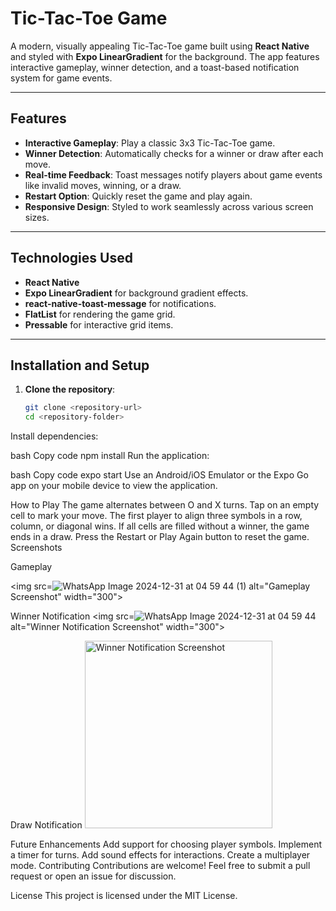 # Tic-Tac-Toe Game

A modern, visually appealing Tic-Tac-Toe game built using **React Native** and styled with **Expo LinearGradient** for the background. The app features interactive gameplay, winner detection, and a toast-based notification system for game events.

---

## Features

- **Interactive Gameplay**: Play a classic 3x3 Tic-Tac-Toe game.
- **Winner Detection**: Automatically checks for a winner or draw after each move.
- **Real-time Feedback**: Toast messages notify players about game events like invalid moves, winning, or a draw.
- **Restart Option**: Quickly reset the game and play again.
- **Responsive Design**: Styled to work seamlessly across various screen sizes.

---

## Technologies Used

- **React Native**
- **Expo LinearGradient** for background gradient effects.
- **react-native-toast-message** for notifications.
- **FlatList** for rendering the game grid.
- **Pressable** for interactive grid items.

---

## Installation and Setup

1. **Clone the repository**:
   ```bash
   git clone <repository-url>
   cd <repository-folder>
Install dependencies:

bash
Copy code
npm install
Run the application:

bash
Copy code
expo start
Use an Android/iOS Emulator or the Expo Go app on your mobile device to view the application.

How to Play
The game alternates between O and X turns.
Tap on an empty cell to mark your move.
The first player to align three symbols in a row, column, or diagonal wins.
If all cells are filled without a winner, the game ends in a draw.
Press the Restart or Play Again button to reset the game.
Screenshots

Gameplay

<img src=![WhatsApp Image 2024-12-31 at 04 59 44 (1)](https://github.com/user-attachments/assets/124ca62a-09d5-4315-8d7e-cde544bbaf1e)
alt="Gameplay Screenshot" width="300">


Winner Notification
<img src=![WhatsApp Image 2024-12-31 at 04 59 44](https://github.com/user-attachments/assets/7f0cd766-3ea7-4b17-8677-383ed7de4a17)
 alt="Winner Notification Screenshot" width="300">

Draw Notification
<img src= '![WhatsApp Image 2024-12-31 at 04 59 43](https://github.com/user-attachments/assets/c915216b-49e5-47a4-8503-60ba935ab098)'
 alt="Winner Notification Screenshot" width="300">


Future Enhancements
Add support for choosing player symbols.
Implement a timer for turns.
Add sound effects for interactions.
Create a multiplayer mode.
Contributing
Contributions are welcome! Feel free to submit a pull request or open an issue for discussion.

License
This project is licensed under the MIT License.


